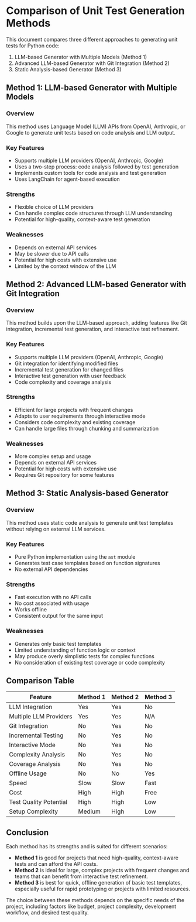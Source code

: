 # Comparison of Unit Test Generation Methods

This document compares three different approaches to generating unit tests for Python code:

1. LLM-based Generator with Multiple Models (Method 1)
2. Advanced LLM-based Generator with Git Integration (Method 2)
3. Static Analysis-based Generator (Method 3)

## Method 1: LLM-based Generator with Multiple Models

### Overview
This method uses Language Model (LLM) APIs from OpenAI, Anthropic, or Google to generate unit tests based on code analysis and LLM output.

### Key Features
- Supports multiple LLM providers (OpenAI, Anthropic, Google)
- Uses a two-step process: code analysis followed by test generation
- Implements custom tools for code analysis and test generation
- Uses LangChain for agent-based execution

### Strengths
- Flexible choice of LLM providers
- Can handle complex code structures through LLM understanding
- Potential for high-quality, context-aware test generation

### Weaknesses
- Depends on external API services
- May be slower due to API calls
- Potential for high costs with extensive use
- Limited by the context window of the LLM

## Method 2: Advanced LLM-based Generator with Git Integration

### Overview
This method builds upon the LLM-based approach, adding features like Git integration, incremental test generation, and interactive test refinement.

### Key Features
- Supports multiple LLM providers (OpenAI, Anthropic, Google)
- Git integration for identifying modified files
- Incremental test generation for changed files
- Interactive test generation with user feedback
- Code complexity and coverage analysis

### Strengths
- Efficient for large projects with frequent changes
- Adapts to user requirements through interactive mode
- Considers code complexity and existing coverage
- Can handle large files through chunking and summarization

### Weaknesses
- More complex setup and usage
- Depends on external API services
- Potential for high costs with extensive use
- Requires Git repository for some features

## Method 3: Static Analysis-based Generator

### Overview
This method uses static code analysis to generate unit test templates without relying on external LLM services.

### Key Features
- Pure Python implementation using the `ast` module
- Generates test case templates based on function signatures
- No external API dependencies

### Strengths
- Fast execution with no API calls
- No cost associated with usage
- Works offline
- Consistent output for the same input

### Weaknesses
- Generates only basic test templates
- Limited understanding of function logic or context
- May produce overly simplistic tests for complex functions
- No consideration of existing test coverage or code complexity

## Comparison Table

| Feature                    | Method 1 | Method 2 | Method 3 |
|----------------------------|----------|----------|----------|
| LLM Integration            | Yes      | Yes      | No       |
| Multiple LLM Providers     | Yes      | Yes      | N/A      |
| Git Integration            | No       | Yes      | No       |
| Incremental Testing        | No       | Yes      | No       |
| Interactive Mode           | No       | Yes      | No       |
| Complexity Analysis        | No       | Yes      | No       |
| Coverage Analysis          | No       | Yes      | No       |
| Offline Usage              | No       | No       | Yes      |
| Speed                      | Slow     | Slow     | Fast     |
| Cost                       | High     | High     | Free     |
| Test Quality Potential     | High     | High     | Low      |
| Setup Complexity           | Medium   | High     | Low      |

## Conclusion

Each method has its strengths and is suited for different scenarios:

- **Method 1** is good for projects that need high-quality, context-aware tests and can afford the API costs.
- **Method 2** is ideal for large, complex projects with frequent changes and teams that can benefit from interactive test refinement.
- **Method 3** is best for quick, offline generation of basic test templates, especially useful for rapid prototyping or projects with limited resources.

The choice between these methods depends on the specific needs of the project, including factors like budget, project complexity, development workflow, and desired test quality.
